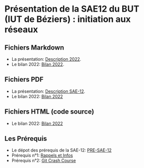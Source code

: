 # Présentation de la SAE12 du BUT (IUT de Béziers) : initiation aux réseaux

## Fichiers Markdown

- La présentation: [Description 2022](./sae12-description.md).
- Le bilan 2022: [Bilan 2022](./bilan2022.md).

## Fichiers PDF

- La présentation: [Description SAE-12](./pdfs/sae12-description.pdf).
- Le bilan 2022: [Bilan 2022](./pdfs/bilan2022.pdf)

## Fichiers HTML (code source)

- Le bilan 2022: [Bilan 2022](./html/bilan2022.html)

## Les Prérequis

- Le dépot des prérequis de la SAE-12: [PRE-SAE-12](https://github.com/pushou/presae12)
- Prérequis n°1: [Rappels et Infos](https://htmlpreview.github.io/?https://github.com/pushou/presae12/blob/main/pdfs/rappels-et-infos.html)
- Prérequis n°2: [Git Crash Course](https://htmlpreview.github.io/?https://github.com/pushou/presae12/blob/main/pdfs/git-crash-courses.html)
